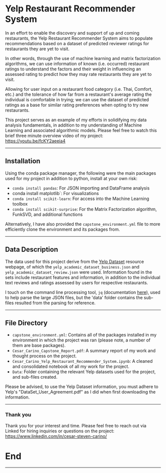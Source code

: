 # Yelp Restaurant Recommender System

In an effort to enable the discovery and support of up and coming restaurants, the Yelp Restaurant Recommender System aims to populate recommendations based on a dataset of predicted reviewer ratings for restaurants they are yet to visit. 

In other words, through the use of machine learning and matrix factorization algorithms, we can use information of known (i.e. occurred) restaurant ratings to understand the factors and their weight in influencing an assessed rating to predict how they may rate restaurants they are yet to visit. 

Allowing for user input on a restaurant food category (i.e. Thai, Comfort, etc.) and the tolerance of how far from a restaurant's average rating the individual is comfortable in trying; we can use the dataset of predicted ratings as a base for similar rating preferences when opting to try new restaurants.

This project serves as an example of my efforts in solidifying my data analysis fundamentals, in addition to my understanding of Machine Learning and associated algorithmic models. Please feel free to watch this brief three minute overview video of my project: https://youtu.be/fcKY2aeeia4

---------

## Installation

Using the conda package manager, the following were the main packages used for my project in addition to python, install at your own risk:

- `conda install pandas`: For JSON importing and DataFrame analysis
- conda install matplotlib`: For visualizations
- `conda install scikit-learn`: For access into the Machine Learning toolbox
- `conda install scikit-surprise`: For the Matrix Factorization algorithm, FunkSVD, and additional functions

Alternatively, I have also provided the `capstone_environment.yml` file to more efficiently clone the environment and its packages from.

---------

## Data Description

The data used for this project derive from the [Yelp Dataset](https://www.yelp.com/dataset) resource webpage, of which the `yelp_academic_dataset_business.json` and `yelp_academic_dataset_review.json` were used. Information found in the sets include restaurant features and information, in addition to the individual text reviews and ratings assessed by users for respective restaurants.

I touch on the command line processing tool, `jq` (documentation [here](https://stedolan.github.io/jq/manual/)), used to help parse the large JSON files, but the 'data' folder contains the sub-files resulted from the parsing for reference.

---------

## File Directory

- `capstone_environment.yml`: Contains all of the packages installed in my environment in which the project was ran (please note, a number of them are base packages).
- `Cesar_Carino_Capstone_Report.pdf`: A summary report of my work and thought process on the project.
- `Cesar_Carino_Yelp_Restaurant_Recommender_System.ipynb`: A cleaned and consolidated notebook of all my work for the project.
- `Data`: Folder containing the relevant Yelp datasets used for the project, and sub-files created.

Please be advised, to use the Yelp Dataset information, you must adhere to Yelp's "DataSet_User_Agreement.pdf" as I did when first downloading the information.

------

### Thank you

Thank you for your interest and time. Please feel free to reach out via Linked for hiring inquiries or questions on the project: https://www.linkedin.com/in/cesar-steven-carino/

# End
------
